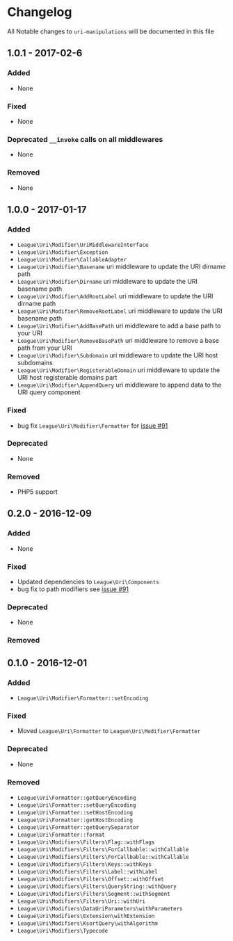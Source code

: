 # Changelog

All Notable changes to `uri-manipulations` will be documented in this file


## 1.0.1 - 2017-02-6

### Added

- None

### Fixed

- None

### Deprecated `__invoke` calls on all middlewares

- None

### Removed

- None

## 1.0.0 - 2017-01-17

### Added

- `League\Uri\Modifier\UriMiddlewareInterface`
- `League\Uri\Modifier\Exception`
- `League\Uri\Modifier\CallableAdapter`
- `League\Uri\Modifier\Basename` uri middleware to update the URI dirname path
- `League\Uri\Modifier\Dirname` uri middleware to update the URI basename path
- `League\Uri\Modifier\AddRootLabel` uri middleware to update the URI dirname path
- `League\Uri\Modifier\RemoveRootLabel` uri middleware to update the URI basename path
- `League\Uri\Modifier\AddBasePath` uri middleware to add a base path to your URI
- `League\Uri\Modifier\RemoveBasePath` uri middleware to remove a base path from your URI
- `League\Uri\Modifier\Subdomain` uri middleware to update the URI host subdomains
- `League\Uri\Modifier\RegisterableDomain` uri middleware to update the URI host registerable domains part
- `League\Uri\Modifier\AppendQuery` uri middleware to append data to the URI query component

### Fixed

- bug fix `League\Uri\Modifier\Formatter` for [issue #91](https://github.com/thephpleague/uri/issues/91)

### Deprecated

- None

### Removed

- PHP5 support

## 0.2.0 - 2016-12-09

### Added

- None

### Fixed

- Updated dependencies to `League\Uri\Components`
- bug fix to path modifiers see [issue #91](https://github.com/thephpleague/uri/issues/91)

### Deprecated

- None

### Removed

## 0.1.0 - 2016-12-01

### Added

- `League\Uri\Modifier\Formatter::setEncoding`

### Fixed

- Moved `League\Uri\Formatter` to `League\Uri\Modifier\Formatter`

### Deprecated

- None

### Removed

- `League\Uri\Formatter::getQueryEncoding`
- `League\Uri\Formatter::setQueryEncoding`
- `League\Uri\Formatter::setHostEncoding`
- `League\Uri\Formatter::getHostEncoding`
- `League\Uri\Formatter::getQuerySeparator`
- `League\Uri\Formatter::format`
- `League\Uri\Modifiers\Filters\Flag::withFlags`
- `League\Uri\Modifiers\Filters\ForCallbable::withCallable`
- `League\Uri\Modifiers\Filters\ForCallbable::withCallable`
- `League\Uri\Modifiers\Filters\Keys::withKeys`
- `League\Uri\Modifiers\Filters\Label::withLabel`
- `League\Uri\Modifiers\Filters\Offset::withOffset`
- `League\Uri\Modifiers\Filters\QueryString::withQuery`
- `League\Uri\Modifiers\Filters\Segment::withSegment`
- `League\Uri\Modifiers\Filters\Uri::withUri`
- `League\Uri\Modifiers\DataUriParameters\withParameters`
- `League\Uri\Modifiers\Extension\withExtension`
- `League\Uri\Modifiers\KsortQuery\withAlgorithm`
- `League\Uri\Modifiers\Typecode`
